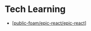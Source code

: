 # Tech Learning

- [[public-foam/epic-react/epic-react]]

[//begin]: # "Autogenerated link references for markdown compatibility"
[public-foam/epic-react/epic-react]: ../epic-react/epic-react "epic-react"
[//end]: # "Autogenerated link references"